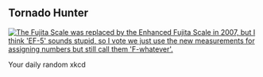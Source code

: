 ## Tornado Hunter
[![The Fujita Scale was replaced by the Enhanced Fujita Scale in 2007, but I think 'EF-5' sounds stupid, so I vote we just use the new measurements for assigning numbers but still call them 'F-whatever'.](https://imgs.xkcd.com/comics/tornado_hunter.png)](https://xkcd.com/640/ "The Fujita Scale was replaced by the Enhanced Fujita Scale in 2007, but I think 'EF-5' sounds stupid, so I vote we just use the new measurements for assigning numbers but still call them 'F-whatever'.")

Your daily random xkcd
